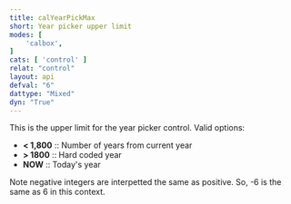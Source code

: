 ```yaml
---
title: calYearPickMax
short: Year picker upper limit
modes: [
	'calbox',
]
cats: [ 'control' ]
relat: "control"
layout: api
defval: "6"
dattype: "Mixed"
dyn: "True"
---
```



This is the upper limit for the year picker control. Valid options:

 - **< 1,800** :: Number of years from current year
 - **> 1800** :: Hard coded year
 - **NOW** :: Today's year
 
Note negative integers are interpetted the same as positive. So, -6 is the same as 6 in this context.

